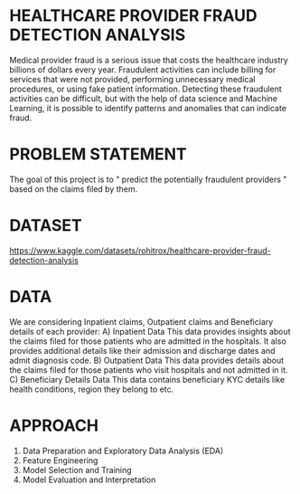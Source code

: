 # HEALTHCARE PROVIDER FRAUD DETECTION ANALYSIS

Medical provider fraud is a serious issue that costs the healthcare industry billions of dollars every year. Fraudulent activities can include billing for services that were not provided, performing unnecessary medical procedures, or using fake patient information. Detecting these fraudulent activities can be difficult, but with the help of data science and Machine Learning, it is possible to identify patterns and anomalies that can indicate fraud.

# PROBLEM STATEMENT 

The goal of this project is to " predict the potentially fraudulent providers " based on the claims filed by them.

# DATASET 

https://www.kaggle.com/datasets/rohitrox/healthcare-provider-fraud-detection-analysis

# DATA

We are considering Inpatient claims, Outpatient claims and Beneficiary details of each provider:
A) Inpatient Data
This data provides insights about the claims filed for those patients who are admitted in the hospitals. It also provides additional details like their admission and discharge dates and admit diagnosis code.
B) Outpatient Data
This data provides details about the claims filed for those patients who visit hospitals and not admitted in it.
C) Beneficiary Details Data
This data contains beneficiary KYC details like health conditions, region they belong to etc.

# APPROACH

1. Data Preparation and Exploratory Data Analysis (EDA)
2. Feature Engineering
3. Model Selection and Training
4. Model Evaluation and Interpretation
